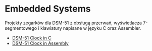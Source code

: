 # Embedded Systems

Projekty zegarków dla DSM-51 z obsługą przerwań, wyświetlacza 7-segmentowego i klawiatury napisane w języku C oraz Assembler.

- [DSM-51 Clock in C](https://github.com/tukarp/Embedded-Systems/blob/main/DSM-51-CLOCK-IN-C/DSM-51-CLOCK-IN-C.c)
- [DSM-51 Clock in Assembly](https://github.com/tukarp/Embedded-Systems/blob/main/DSM-51-CLOCK-IN-ASM/DSM-51-CLOCK-IN-ASM.asm)
